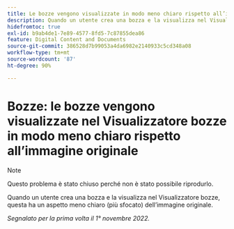 ```yaml
---
title: Le bozze vengono visualizzate in modo meno chiaro rispetto all’immagine originale
description: Quando un utente crea una bozza e la visualizza nel Visualizzatore bozze, questa ha un aspetto meno chiaro (più sfocato) dell’immagine originale.
hidefromtoc: true
exl-id: b9ab4de1-7e89-4577-8fd5-7c87855dea86
feature: Digital Content and Documents
source-git-commit: 386528d7b99053a4da6982e2140933c5cd348a08
workflow-type: tm+mt
source-wordcount: '87'
ht-degree: 90%

---
```


# Bozze: le bozze vengono visualizzate nel Visualizzatore bozze in modo meno chiaro rispetto all’immagine originale

<!--This is on both the WF and WFP TOCs-->

>[!NOTE]
>
>Questo problema è stato chiuso perché non è stato possibile riprodurlo.

Quando un utente crea una bozza e la visualizza nel Visualizzatore bozze, questa ha un aspetto meno chiaro (più sfocato) dell’immagine originale.

_Segnalato per la prima volta il 1° novembre 2022._
